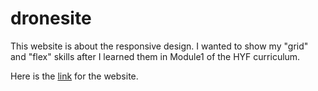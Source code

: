 # dronesite

This website is about the responsive design. I wanted to show my "grid" and "flex" skills after I learned them in Module1 of the HYF curriculum. 

Here is the [link](#https://drone-website-responsive.netlify.app/) for the website.


